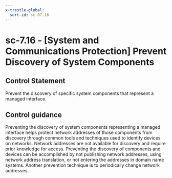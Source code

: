```yaml
---
x-trestle-global:
  sort-id: sc-07.16
---
```


# sc-7.16 - \[System and Communications Protection\] Prevent Discovery of System Components

## Control Statement

Prevent the discovery of specific system components that represent a managed interface.

## Control guidance

Preventing the discovery of system components representing a managed interface helps protect network addresses of those components from discovery through common tools and techniques used to identify devices on networks. Network addresses are not available for discovery and require prior knowledge for access. Preventing the discovery of components and devices can be accomplished by not publishing network addresses, using network address translation, or not entering the addresses in domain name systems. Another prevention technique is to periodically change network addresses.
